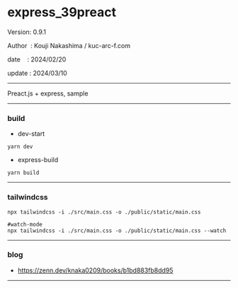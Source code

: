 ﻿# express_39preact

 Version: 0.9.1

 Author  : Kouji Nakashima / kuc-arc-f.com

 date    : 2024/02/20

 update : 2024/03/10 

***

Preact.js + express, sample

***
### build
* dev-start
```
yarn dev
```

* express-build
```
yarn build
```
***
### tailwindcss

```
npx tailwindcss -i ./src/main.css -o ./public/static/main.css

#watch-mode
npx tailwindcss -i ./src/main.css -o ./public/static/main.css --watch
``` 

***
### blog

* https://zenn.dev/knaka0209/books/b1bd883fb8dd95

***

